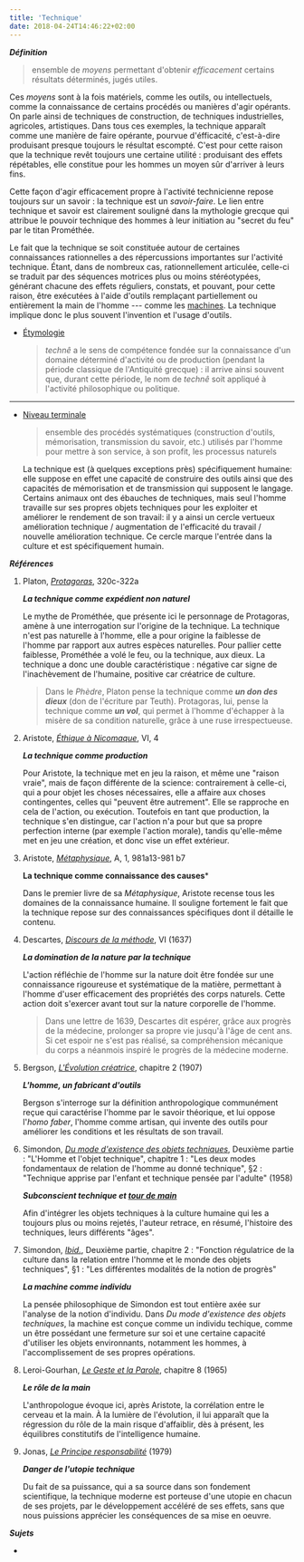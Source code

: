 ```yaml
---
title: 'Technique'
date: 2018-04-24T14:46:22+02:00
---
```


***Définition*** 

> ensemble de *moyens* permettant d'obtenir *efficacement* certains
> résultats déterminés, jugés utiles.

Ces *moyens* sont à la fois matériels, comme les outils, ou intellectuels,
comme la connaissance de certains procédés ou manières d'agir opérants.
On parle ainsi de techniques de construction, de techniques industrielles,
agricoles, artistiques. Dans tous ces exemples, la technique apparaît comme
une manière de faire opérante, pourvue d'éfficacité, c'est-à-dire produisant
presque toujours le résultat escompté. C'est pour cette raison que la
technique revêt toujours une certaine utilité : produisant des effets
répétables, elle constitue pour les hommes un moyen sûr d'arriver à leurs fins.

Cette façon d'agir efficacement propre à l'activité technicienne repose
toujours sur un savoir : la technique est un *savoir-faire*. Le lien entre
technique et savoir est clairement souligné dans la mythologie grecque qui 
attribue le pouvoir technique des hommes à leur initiation au "secret du feu"
par le titan Prométhée.

Le fait que la technique se soit constituée autour de certaines connaissances
rationnelles a des répercussions importantes sur l'activité technique. Étant,
dans de nombreux cas, rationnellement articulée, celle-ci se traduit par des
séquences motrices plus ou moins stéréotypées, générant chacune des effets
réguliers, constats, et pouvant, pour cette raison, être exécutées à l'aide
d'outils remplaçant partiellement ou entièrement la main de l'homme --- comme
les [machines](../machine). La technique implique donc le plus souvent l'invention et l'usage
d'outils.

- <u>Étymologie</u>

	> *technê* a le sens de compétence fondée sur la connaissance d'un domaine
	> déterminé d'activité ou de production (pendant la période classique
	> de l'Antiquité grecque) : il arrive ainsi souvent que, durant cette période,
	> le nom de *technê* soit appliqué à l'activité philosophique ou politique.

<hr />

- <u>Niveau terminale</u>

	> ensemble des procédés systématiques
	> (construction d'outils, mémorisation, transmission du savoir, etc.)
	> utilisés par l'homme pour mettre à son service, à son profit, les processus naturels

	La technique est (à quelques exceptions près) spécifiquement humaine: elle
	suppose en effet une capacité de construire des outils ainsi que des capacités
	de mémorisation et de transmission qui supposent le langage. Certains animaux ont
	des ébauches de techniques, mais seul l'homme travaille sur ses propres objets
	techniques pour les exploiter et améliorer le rendement de son travail: il y a ainsi
	un cercle vertueux amélioration technique / augmentation de l'efficacité du travail /
	nouvelle amélioration technique. Ce cercle marque l'entrée dans la culture et est
	spécifiquement humain.

***Références***

1. Platon, <u>*Protagoras*</u>, 320c-322a

	***La technique comme expédient non naturel***

	Le mythe de Prométhée, que présente ici le personnage de Protagoras, amène
	à une interrogation sur l'origine de la technique. La technique n'est pas
	naturelle à l'homme, elle a pour origine la faiblesse de l'homme par rapport
	aux autres espèces naturelles. Pour pallier cette faiblesse, Prométhée a volé
	le feu, ou la technique, aux dieux. La technique a donc une double caractéristique :
	négative car signe de l'inachèvement de l'humaine, positive car créatrice
	de culture.

	> Dans le *Phèdre*, Platon pense la technique comme ***un don des dieux*** (don de l'écriture par Teuth).
	> Protagoras, lui, pense la technique comme ***un vol***, qui permet à l'homme d'échapper
	> à la misère de sa condition naturelle, grâce à une ruse irrespectueuse.

1. Aristote, <u>*Éthique à Nicomaque*</u>, VI, 4

	***La technique comme production***

	Pour Aristote, la technique met en jeu la raison, et même une "raison vraie", mais de façon
	différente de la science: contrairement à celle-ci, qui a pour objet les choses nécessaires,
	elle a affaire aux choses contingentes, celles qui "peuvent être autrement". Elle se rapproche
	en cela de l'action, ou exécution. Toutefois en tant que production, la technique s'en distingue,
	car l'action n'a pour but que sa propre perfection interne (par exemple l'action morale), tandis
	qu'elle-même met en jeu une création, et donc vise un effet extérieur.

1. Aristote, <u>*Métaphysique*</u>, A, 1, 981a13-981 b7

	**La technique comme connaissance des causes***

	Dans le premier livre de sa *Métaphysique*, Aristote recense tous les domaines de la 
	connaissance humaine. Il souligne fortement le fait que la technique repose sur des
	connaissances spécifiques dont il détaille le contenu.

1. Descartes, <u>*Discours de la méthode*</u>, VI (1637)

	***La domination de la nature par la technique***

	L'action réfléchie de l'homme sur la nature doit être fondée sur une connaissance rigoureuse
	et systématique de la matière, permettant à l'homme d'user efficacement des propriétés
	des corps naturels. Cette action doit s'exercer avant tout sur la nature corporelle de l'homme.

	> Dans une lettre de 1639, Descartes dit espérer, grâce aux progrès de la médecine,
	> prolonger sa propre vie jusqu'à l'âge de cent ans. Si cet espoir ne s'est pas réalisé,
	> sa compréhension mécanique du corps a néanmois inspiré le progrès de la médecine moderne.

1. Bergson, <u>*L'Évolution créatrice*</u>, chapitre 2 (1907)

	***L'homme, un fabricant d'outils***

	Bergson s'interroge sur la définition anthropologique communément reçue qui caractérise
	l'homme par le savoir théorique, et lui oppose l'*homo faber*, l'homme comme artisan,
	qui invente des outils pour améliorer les conditions et les résultats de son travail.

1. Simondon, <u>*Du mode d'existence des objets techniques*</u>, Deuxième partie : "L'Homme et l'objet technique", chapitre 1 : "Les deux modes fondamentaux de relation de l'homme au donné technique", §2 : "Technique apprise par l'enfant et technique pensée par l'adulte" (1958)

	***Subconscient technique et <u>tour de main</u>***

	Afin d'intégrer les objets techniques à la culture humaine qui les a toujours plus ou
	moins rejetés, l'auteur retrace, en résumé, l'histoire des techniques, leurs différents
	"âges".

1. Simondon, <u>*Ibid.*</u>, Deuxième partie, chapitre 2 : "Fonction régulatrice de la culture
dans la relation entre l'homme et le monde des objets techniques", §1 : "Les différentes modalités de la notion de progrès"

	***La machine comme individu***

	La pensée philosophique de Simondon est tout entière axée sur l'analyse de la notion 
	d'individu. Dans *Du mode d'existence des objets techniques*, la machine est conçue
	comme un individu techique, comme un être possédant une fermeture sur soi et une certaine
	capacité d'utiliser les objets environnants, notamment les hommes, à l'accomplissement de
	ses propres opérations.

1. Leroi-Gourhan, <u>*Le Geste et la Parole*</u>, chapitre 8 (1965)

	***Le rôle de la main***

	L'anthropologue évoque ici, après Aristote, la corrélation entre le cerveau et la main.
	À la lumière de l'évolution, il lui apparaît que la régression du rôle de la main risque
	d'affaiblir, dès à présent, les équilibres constitutifs de l'intelligence humaine.

1. Jonas, <u>*Le Principe responsabilité*</u> (1979)

	***Danger de l'utopie technique***

	Du fait de sa puissance, qui a sa source dans son fondement scientifique, la technique
	moderne est porteuse d'une utopie en chacun de ses projets, par le développement accéléré
	de ses effets, sans que nous puissions apprécier les conséquences de sa mise en oeuvre.


***Sujets***

- 
